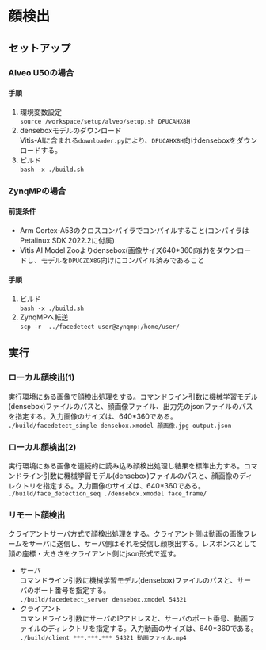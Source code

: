 # 顔検出
## セットアップ
### Alveo U50の場合
#### 手順
1. 環境変数設定  
  `source /workspace/setup/alveo/setup.sh DPUCAHX8H`
2. denseboxモデルのダウンロード  
  Vitis-AIに含まれる`downloader.py`により、`DPUCAHX8H`向けdenseboxをダウンロードする。
3. ビルド  
  `bash -x ./build.sh`  

### ZynqMPの場合
#### 前提条件
- Arm Cortex-A53のクロスコンパイラでコンパイルすること(コンパイラはPetalinux SDK 2022.2に付属)  
- Vitis AI Model Zooよりdensebox(画像サイズ640\*360向け)をダウンロードし、モデルを`DPUCZDX8G`向けにコンパイル済みであること  

#### 手順
1. ビルド  
  `bash -x ./build.sh`  
2. ZynqMPへ転送  
  `scp -r  ../facedetect user@zynqmp:/home/user/`  


## 実行
### ローカル顔検出(1)
実行環境にある画像で顔検出処理をする。コマンドライン引数に機械学習モデル(densebox)ファイルのパスと、顔画像ファイル、出力先のjsonファイルのパスを指定する。入力画像のサイズは、640\*360である。  
`./build/facedetect_simple densebox.xmodel 顔画像.jpg output.json`  

### ローカル顔検出(2)
実行環境にある画像を連続的に読み込み顔検出処理し結果を標準出力する。コマンドライン引数に機械学習モデル(densebox)ファイルのパスと、顔画像のディレクトリを指定する。入力画像のサイズは、640\*360である。  
`./build/face_detection_seq ./densebox.xmodel face_frame/`  

### リモート顔検出  
クライアントサーバ方式で顔検出処理をする。クライアント側は動画の画像フレームをサーバに送信し、サーバ側はそれを受信し顔検出する。レスポンスとして顔の座標・大きさをクライアント側にjson形式で返す。    
  - サーバ  
    コマンドライン引数に機械学習モデル(densebox)ファイルのパスと、サーバのポート番号を指定する。  
    `./build/facedetect_server densebox.xmodel 54321`  
  - クライアント  
    コマンドライン引数にサーバのIPアドレスと、サーバのポート番号、動画ファイルのディレクトリを指定する。入力動画のサイズは、640\*360である。  
    `./build/client ***.***.*** 54321 動画ファイル.mp4`  

